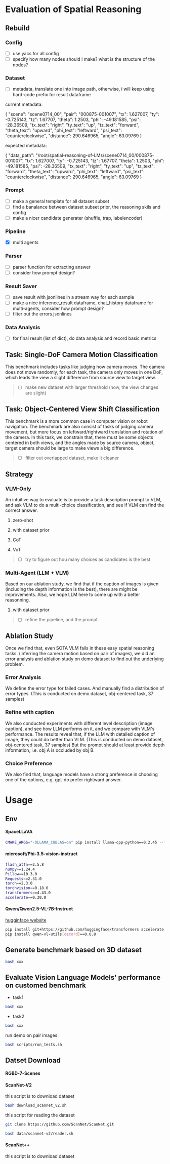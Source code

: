 # Evaluation of Spatial Reasoning
## Rebuild
### Config
- [ ] use yacs for all config
- [ ] specify how many nodes should i make? what is the structure of the nodes?
### Dataset
- [ ] metadata, translate one into image path, otherwise, i will keep using hard-code prefix for result dataframe

current metadata:

{
    "scene": "scene0714_00",
    "pair": "000875-001007",
    "tx": 1.627007,
    "ty": -0.725143,
    "tz": 1.67707,
    "theta": 1.2503,
    "phi": -49.181585,
    "psi": -28.36509,
    "tx_text": "right",
    "ty_text": "up",
    "tz_text": "forward",
    "theta_text": "upward",
    "phi_text": "leftward",
    "psi_text": "counterclockwise",
    "distance": 290.646965,
    "angle": 63.09769
}

expected metadata:

{
    "data_path": "/root/spatial-reasoning-of-LMs/scene0714_00/000875-001007",
    "tx": 1.627007,
    "ty": -0.725143,
    "tz": 1.67707,
    "theta": 1.2503,
    "phi": -49.181585,
    "psi": -28.36509,
    "tx_text": "right",
    "ty_text": "up",
    "tz_text": "forward",
    "theta_text": "upward",
    "phi_text": "leftward",
    "psi_text": "counterclockwise",
    "distance": 290.646965,
    "angle": 63.09769
}

### Prompt 
- [ ] make a general template for all dataset subset
- [ ] find a banalance between dataset subset prior, the reasoning skils and config
- [ ] make a nicer candidate generater (shuffle, trap, labelencoder)
### Pipeline
- [x] multi agents
### Parser
- [ ] parser function for extracting answer
- [ ] consider how prompt design?
### Result Saver
- [ ] save result with jsonlines in a stream way for each sample
- [ ] make a nice inference_result dataframe, chat_history dataframe for multi-agents, consider how prompt design?
- [ ] filter out the errors.jsonlines
### Data Analysis
- [ ] for final result (list of dict), do data analysis and record basic metrics
## Task: Single-DoF Camera Motion Classification
This benchmark includes tasks like judging how camera moves. The camera does not move randomly, for each task, the camera only moves in one DoF, which leads the view a slight difference from source view to target view.
> - [ ] make new dataset with larger threshold (now, the view changes are slight)
## Task: Object-Centered View Shift Classification
This benchmark is a more common case in computer vision or robot navigation. The benchmark are also consist of tasks of judging camera movement, but more focus on leftward/rightward translation and rotation of the camera. In this task, we constrain that, there must be some objects centered in both views, and the angles made by source camera, object, target camera should be large to make views a big difference.
> - [ ] filter out overlapped dataset, make it cleaner
## Strategy
### VLM-Only
An intuitive way to evaluate is to provide a task description prompt to VLM, and ask VLM to do a multi-choice classification, and see if VLM can find the correct answer.

1. zero-shot

2. with dataset prior

3. CoT

4. VoT

> - [ ] try to figure out hou many choices as candidates is the best
### Multi-Agent (LLM + VLM)
Based on our ablation study, we find that if the caption of images is given (including the depth information is the best), there are might be improvements. Also, we hope LLM here to come up with a better reasonning.

1. with dataset prior
> - [ ] refine the pipeline, and the prompt
## Ablation Study
Once we find that, even SOTA VLM fails in these easy spatial reasoning tasks. (inferring the camera motion based on pair of images), we did an error analysis and ablation study on demo dataset to find out the underlying problem.
### Error Analysis
We define the error type for failed cases. And manually find a distribution of error types. (This is conducted on demo dataset, obj-centered task, 37 samples)
### Refine with caption
We also conducted experiments with different level description (image caption), and see how LLM performs on it, and we compare with VLM's performance. The results reveal that, if the LLM with detailed caption of image, they could do better than VLM. (This is conducted on demo dataset, obj-centered task, 37 samples) But the prompt should at least provide depth information, i.e. obj A is occluded by obj B.
### Choice Preference
We also find that, language models have a strong preference in choosing one of the options, e.g. gpt-do prefer rightward answer.
# Usage
## Env
#### SpaceLLaVA
```bash
CMAKE_ARGS="-DLLAMA_CUBLAS=on" pip install llama-cpp-python==0.2.45 --force-reinstall --no-cache-dir
```
#### microsoft/Phi-3.5-vision-instruct
```bash
flash_attn==2.5.8
numpy==1.24.4
Pillow==10.3.0
Requests==2.31.0
torch==2.3.0
torchvision==0.18.0
transformers==4.43.0
accelerate==0.30.0
```
#### Qwen/Qwen2.5-VL-7B-Instruct
[hugginface website](https://huggingface.co/Qwen/Qwen2.5-VL-7B-Instruct)
```bash
pip install git+https://github.com/huggingface/transformers accelerate
pip install qwen-vl-utils[decord]==0.0.8
```

## Generate benchmark based on 3D dataset
```bash
bash xxx
```
## Evaluate Vision Language Models' performance on customed benchmark
- task1
```bash
bash xxx
```
- task2
```bash
bash xxx
```

run demo on pair images:
```bash
bash scripts/run_tests.sh
```

## Datset Download
#### RGBD-7-Scenes
#### ScanNet-V2
this script is to download dataset
```bash
bash download_scannet_v2.sh
```

this script for reading the dataset
```bash
git clone https://github.com/ScanNet/ScanNet.git
```

```bash
bash data/scannet-v2/reader.sh 
```
#### ScanNet++
this script is to download dataset

